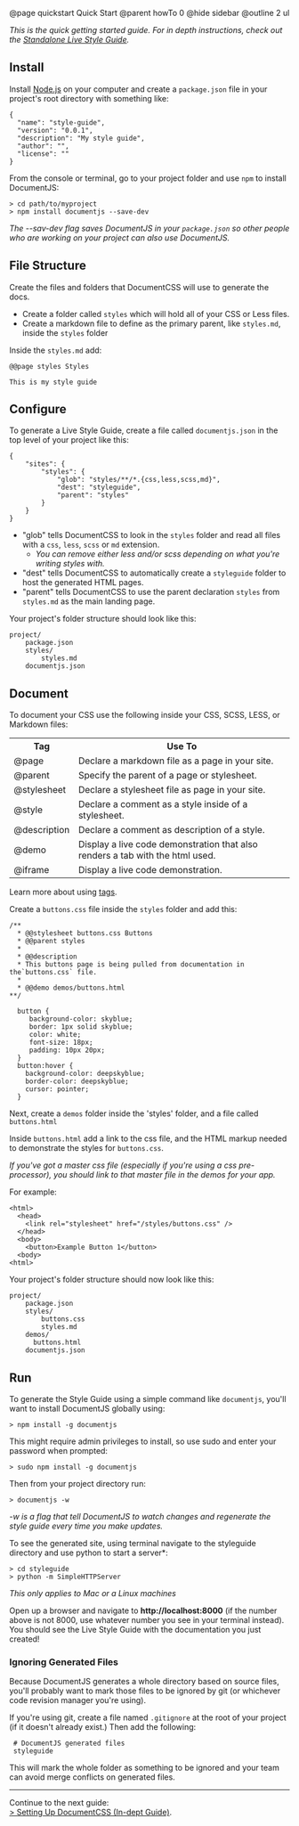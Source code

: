 @page quickstart Quick Start
@parent howTo 0
@hide sidebar
@outline 2 ul


_This is the quick getting started guide. For in depth instructions, check out the [Standalone Live Style Guide](/docs/standalone-lsg.html)._

## Install

Install [Node.js](https://nodejs.org/) on your computer and create a `package.json` file in your project's root directory with something like:
```
{
  "name": "style-guide",
  "version": "0.0.1",
  "description": "My style guide",
  "author": "",
  "license": ""
}

```

From the console or terminal, go to your project folder and use `npm` to install DocumentJS:

```
> cd path/to/myproject
> npm install documentjs --save-dev
```

*The --sav-dev flag saves DocumentJS in your `package.json` so other people who are working on your project can also use DocumentJS.*

## File Structure

Create the files and folders that DocumentCSS will use to generate the docs. 
* Create a folder called `styles` which will hold all of your CSS or Less files. 
* Create a markdown file to define as the primary parent, like `styles.md`, inside the `styles` folder

Inside the `styles.md` add:
```
@@page styles Styles

This is my style guide
```

## Configure

To generate a Live Style Guide, create a file called `documentjs.json` in the top level of your project like this:
```
{
    "sites": {
        "styles": {
            "glob": "styles/**/*.{css,less,scss,md}",
            "dest": "styleguide",
            "parent": "styles" 
        }
    }
}
```

* "glob" tells DocumentCSS to look in the `styles` folder and read all files with a `css`, `less`, `scss` or `md` extension.
  * *You can remove either less and/or scss depending on what you're writing styles with.*
* "dest" tells DocumentCSS to automatically create a `styleguide` folder to host the generated HTML pages.
* "parent" tells DocumentCSS to use the parent declaration `styles` from `styles.md` as the main landing page.

Your project's folder structure should look like this:
```
project/
    package.json
    styles/
        styles.md
    documentjs.json
```

## Document

To document your CSS use the following inside your CSS, SCSS, LESS, or Markdown files:

<table>
  <tr>
      <th>Tag</th>
      <th>Use To</th>
  </tr>
  <tr>
      <td>@page</td>
      <td>Declare a markdown file as a page in your site.</td>
  </tr>
  <tr>
      <td>@parent</td>
      <td>Specify the parent of a page or stylesheet.</td>
  </tr>
  <tr>
      <td>@stylesheet</td>
      <td>Declare a stylesheet file as page in your site.</td>
  </tr>
  <tr>
      <td>@style</td>
      <td>Declare a comment as a style inside of a stylesheet.</td>
  </tr>
  <tr>
      <td>@description</td>
      <td>Declare a comment as description of a style.</td>
  </tr>
  <tr>
      <td>@demo</td>
      <td>Display a live code demonstration that also renders a tab with the html used.</td>
  </tr>
  <tr>
      <td>@iframe</td>
      <td>Display a live code demonstration.</td>
  </tr>
</table>

Learn more about using [tags](using.html#section=section_Tags/).

Create a `buttons.css` file inside the `styles` folder and add this:
```
/**
  * @@stylesheet buttons.css Buttons
  * @@parent styles
  *
  * @@description
  * This buttons page is being pulled from documentation in the`buttons.css` file.
  *
  * @@demo demos/buttons.html
**/
   
  button {
     background-color: skyblue;
     border: 1px solid skyblue;
     color: white;
     font-size: 18px;
     padding: 10px 20px;
  }
  button:hover {
    background-color: deepskyblue;
    border-color: deepskyblue;
    cursor: pointer;
  }
```
Next, create a `demos` folder inside the 'styles' folder, and a file called `buttons.html`

Inside `buttons.html` add a link to the css file, and the HTML markup needed to demonstrate the styles for `buttons.css`. 

*If you've got a master css file (especially if you're using a css pre-processor), you should link to that master file in the demos for your app.*

For example: 
```
<html>
  <head>
    <link rel="stylesheet" href="/styles/buttons.css" />
  </head>
  <body>
    <button>Example Button 1</button>
  <body>
<html>
```

Your project's folder structure should now look like this:
```
project/
    package.json
    styles/
        buttons.css
        styles.md
    demos/
      buttons.html
    documentjs.json
```

## Run

To generate the Style Guide using a simple command like `documentjs`, you'll want to install DocumentJS globally using:

```
> npm install -g documentjs
```

This might require admin privileges to install, so use sudo and enter your password when prompted:
```
> sudo npm install -g documentjs
```

Then from your project directory run:

```
> documentjs -w
```

*-w is a flag that tell DocumentJS to watch changes and regenerate the style guide every time you make updates.*

To see the generated site, using terminal navigate to the styleguide directory and use python to start a server*:

```
> cd styleguide
> python -m SimpleHTTPServer
```

*This only applies to Mac or a Linux machines*

Open up a browser and navigate to **http://localhost:8000** (if the number above is not 8000, use whatever number you see in your terminal instead). You should see the Live Style Guide with the documentation you just created!

### Ignoring Generated Files

Because DocumentJS generates a whole directory based on source files, you'll probably want to mark those files to be ignored by git (or whichever code revision manager you're using).

If you're using git, create a file named `.gitignore` at the root of your project (if it doesn't already exist.) Then add the following:

```
 # DocumentJS generated files
 styleguide
```

This will mark the whole folder as something to be ignored and your team can avoid merge conflicts on generated files.


----
Continue to the next guide: <br >
[&#62; Setting Up DocumentCSS (In-dept Guide)](/docs/setup.html).
